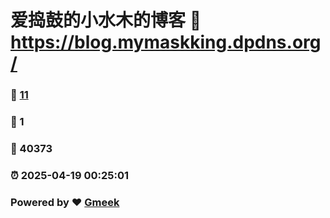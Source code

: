 # 爱捣鼓的小水木的博客 :link: https://blog.mymaskking.dpdns.org/ 
### :page_facing_up: [11](https://blog.mymaskking.dpdns.org//tag.html) 
### :speech_balloon: 1 
### :hibiscus: 40373 
### :alarm_clock: 2025-04-19 00:25:01 
### Powered by :heart: [Gmeek](https://github.com/Meekdai/Gmeek)
